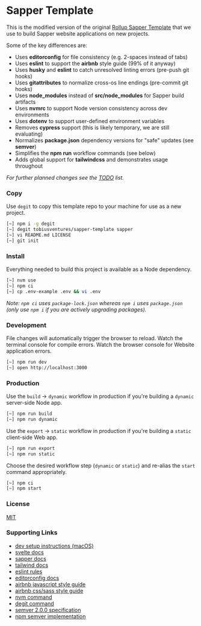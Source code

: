 
# Sapper Template

This is the modified version of the original [Rollup Sapper Template](https://github.com/sveltejs/sapper-template-rollup) that we use to build Sapper website applications on new projects.

Some of the key differences are:

- Uses __editorconfig__ for file consistency (e.g. 2-spaces instead of tabs)
- Uses __eslint__ to support the __airbnb__ style guide (99% of it anyway)
- Uses __husky__ and __eslint__ to catch unresolved linting errors (pre-push git hooks)
- Uses __gitattributes__ to normalize cross-os line endings (pre-commit git hooks)
- Uses __node_modules__ instead of __src/node_modules__ for Sapper build artifacts
- Uses __nvmrc__ to support Node version consistency across dev environments
- Uses __dotenv__ to support user-defined environment variables
- Removes __cypress__ support (this is likely temporary, we are still evaluating)
- Normalizes __package.json__ dependency versions for "safe" updates (see __semver__)
- Simplifies the __npm run__ workflow commands (see below)
- Adds global support for __tailwindcss__ and demonstrates usage throughout

_For further planned changes see the [TODO](TODO.md) list._

### Copy

Use `degit` to copy this template repo to your machine for use as a new project.

```zsh
[~] npm i -g degit
[~] degit tobiusventures/sapper-template sapper
[~] vi README.md LICENSE
[~] git init
```

### Install

Everything needed to build this project is available as a Node dependency.

```zsh
[~] nvm use
[~] npm ci
[~] cp .env-example .env && vi .env
```

_Note: `npm ci` uses `package-lock.json` whereas `npm i` uses `package.json` (only use `npm i` if you are actively upgrading packages)._

### Development

File changes will automatically trigger the browser to reload. Watch the terminal console for compile errors. Watch the browser console for Website application errors.

```zsh
[~] npm run dev
[~] open http://localhost:3000
```

### Production

Use the `build` &#8594;	`dynamic` workflow in production if you're building a `dynamic` server-side Node app.

```zsh
[~] npm run build
[~] npm run dynamic
```

Use the `export` &#8594;	`static` workflow in production if you're building a `static` client-side Web app.

```zsh
[~] npm run export
[~] npm run static
```

Choose the desired workflow step (`dynamic` or `static`) and re-alias the `start` command appropriately.

```zsh
[~] npm ci
[~] npm start
```

### License

[MIT](LICENSE)

### Supporting Links

- [dev setup instructions (macOS)](https://github.com/tobiusventures/macos-dev-setup)
- [svelte docs](https://svelte.dev/)
- [sapper docs](https://sapper.svelte.dev/)
- [tailwind docs](https://tailwindcss.com/docs/installation/)
- [eslint rules](https://eslint.org/docs/rules/)
- [editorconfig docs](https://editorconfig.org/)
- [airbnb javascript style guide](https://github.com/airbnb/javascript)
- [airbnb css/sass style guide](https://github.com/airbnb/css)
- [nvm command](https://github.com/nvm-sh/nvm)
- [degit command](https://www.npmjs.com/package/degit)
- [semver 2.0.0 specification](https://semver.org/)
- [npm semver implementation](https://www.npmjs.com/package/semver)

